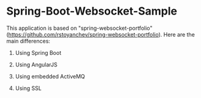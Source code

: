 Spring-Boot-Websocket-Sample
============================

This application is based on "spring-websocket-portfolio" (https://github.com/rstoyanchev/spring-websocket-portfolio).
Here are the main differences:

1) Using Spring Boot

2) Using AngularJS

3) Using embedded ActiveMQ

4) Using SSL
